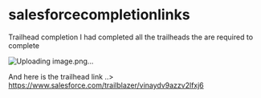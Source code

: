 # salesforcecompletionlinks
Trailhead completion
I had completed all the trailheads the are required to complete

![Uploading image.png…]()

And here is the trailhead link ..> https://www.salesforce.com/trailblazer/vinaydv9azzv2lfxj6
